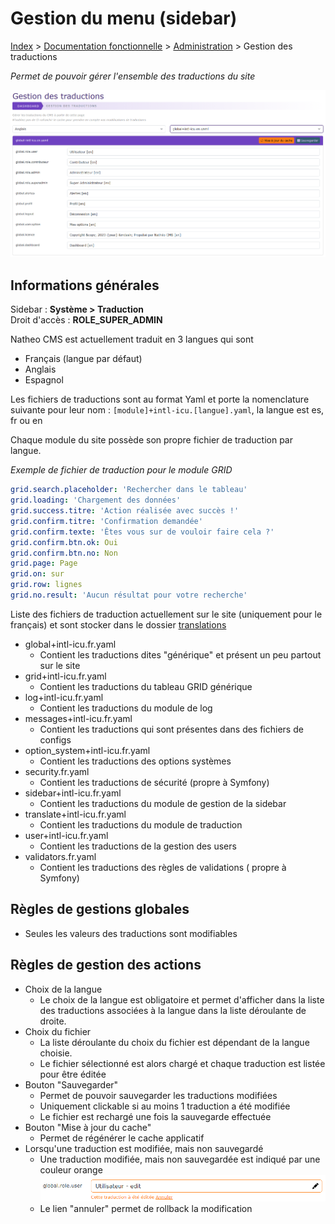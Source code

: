 # Gestion du menu (sidebar)

[Index](../../../../index.md) > [Documentation fonctionnelle](../../index.md) > [Administration](../index.md) > Gestion des traductions

*Permet de pouvoir gérer l'ensemble des traductions du site*

![Traduction](../files/translation/translation.png)

## Informations générales
Sidebar : **Système > Traduction**  
Droit d'accès : **ROLE_SUPER_ADMIN**

Natheo CMS est actuellement traduit en 3 langues qui sont
* Français (langue par défaut)
* Anglais
* Espagnol

Les fichiers de traductions sont au format Yaml et porte la nomenclature suivante pour leur nom : 
`[module]+intl-icu.[langue].yaml`, la langue est es, fr ou en

Chaque module du site possède son propre fichier de traduction par langue.

*Exemple de fichier de traduction pour le module GRID*
``` yaml
grid.search.placeholder: 'Rechercher dans le tableau'
grid.loading: 'Chargement des données'
grid.success.titre: 'Action réalisée avec succès !'
grid.confirm.titre: 'Confirmation demandée'
grid.confirm.texte: 'Êtes vous sur de vouloir faire cela ?'
grid.confirm.btn.ok: Oui
grid.confirm.btn.no: Non
grid.page: Page
grid.on: sur
grid.row: lignes
grid.no.result: 'Aucun résultat pour votre recherche'
```

Liste des fichiers de traduction actuellement sur le site (uniquement pour le français) et sont stocker dans le dossier [translations](https://github.com/counteraccro/natheo/tree/master/translations)
* global+intl-icu.fr.yaml
  * Contient les traductions dites "générique" et présent un peu partout sur le site
* grid+intl-icu.fr.yaml
  * Contient les traductions du tableau GRID générique
* log+intl-icu.fr.yaml
  * Contient les traductions du module de log
* messages+intl-icu.fr.yaml
  * Contient les traductions qui sont présentes dans des fichiers de configs
* option_system+intl-icu.fr.yaml
  * Contient les traductions des options systèmes
* security.fr.yaml
  * Contient les traductions de sécurité (propre à Symfony)
* sidebar+intl-icu.fr.yaml
  * Contient les traductions du module de gestion de la sidebar
* translate+intl-icu.fr.yaml
  * Contient les traductions du module de traduction
* user+intl-icu.fr.yaml
  * Contient les traductions de la gestion des users
* validators.fr.yaml
  * Contient les traductions des règles de validations ( propre à Symfony)

## Règles de gestions globales
* Seules les valeurs des traductions sont modifiables

## Règles de gestion des actions
* Choix de la langue
  * Le choix de la langue est obligatoire et permet d'afficher dans la liste des traductions associées à la langue dans la liste déroulante de droite.
* Choix du fichier
  * La liste déroulante du choix du fichier est dépendant de la langue choisie.
  * Le fichier sélectionné est alors chargé et chaque traduction est listée pour être éditée
* Bouton "Sauvegarder"
  * Permet de pouvoir sauvegarder les traductions modifiées
  * Uniquement clickable si au moins 1 traduction a été modifiée
  * Le fichier est rechargé une fois la sauvegarde effectuée
* Bouton "Mise à jour du cache"
  * Permet de régénérer le cache applicatif
* Lorsqu'une traduction est modifiée, mais non sauvegardé
  * Une traduction modifiée, mais non sauvegardée est indiqué par une couleur orange ![edit](../files/translation/edit.png)
  * Le lien "annuler" permet de rollback la modification